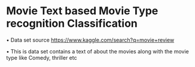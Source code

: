 # Movie Text based Movie Type recognition Classification


• Data set source https://www.kaggle.com/search?q=movie+review

• This is data set contains a text of about the movies along with the movie type like Comedy, thriller etc
